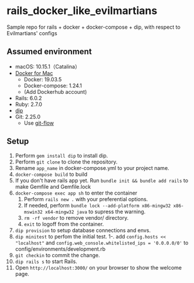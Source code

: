 # rails_docker_like_evilmartians

Sample repo for rails + docker + docker-compose + dip, with respect to Evilmartians' configs

## Assumed environment

- macOS: 10.15.1（Catalina）
- [Docker for Mac](https://hub.docker.com/editions/community/docker-ce-desktop-mac)
  - Docker: 19.03.5
  - Docker-compose: 1.24.1
  - (Add Dockerhub account)
- Rails: 6.0.2
- Ruby: 2.7.0
- [dip](<[dip](https://github.com/bibendi/dip)>)
- Git: 2.25.0
  - Use [git-flow](https://danielkummer.github.io/git-flow-cheatsheet/index.ja_JP.html)

## Setup

1. Perform `gem install dip` to install dip.
2. Perform `git clone` to clone the repository.
3. Rename `app_name` in docker-compose.yml to your project name.
4. `docker-compose build` to build
5. If you don't have rails app yet. Run `bundle init && bundle add rails` to make Gemfile and Gemfile.lock
6. `docker-compose exec app sh` to enter the container
   1. Perform `rails new .` with your preferential options.
   2. If needed, perform `bundle lock --add-platform x86-mingw32 x86-mswin32 x64-mingw32 java` to supress the warning.
   3. `rm -rf vendor` to remove vendor/ directory.
   4. `exit` to logoff from the container.
7. `dip provision` to setup database connections and envs.
8. `dip minitest` to perfom the initial test.
   1-. add `config.hosts << "localhost"` and `config.web_console.whitelisted_ips = '0.0.0.0/0'` to config/environments/development.rb
9. `git checkin` to commit the change.
10. `dip rails s` to start Rails.
11. Open `http://localhost:3000/` on your browser to show the welcome page.

